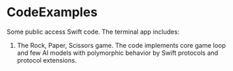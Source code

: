 # CodeExamples
Some public access Swift code. The terminal app includes:

1. The Rock, Paper, Scissors game. The code implements core game loop and few AI models with polymorphic behavior by Swift protocols and protocol extensions.
